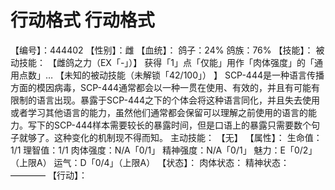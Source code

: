# 行动格式 行动格式
【编号】：444402
【性别】：雌
【血统】：
鸽子：24%
鸽族：76%
【技能】：
被动技能：
【雌鸽之力（EX「-」）】
获得「1」点「仅能」用作「肉体强度」的「通用点数」…
【未知的被动技能（未解锁「42/100」） 】
SCP-444是一种语言传播方面的模因病毒，SCP-444通常都会以一种一贯在使用、有效的，并且有可能有限制的语言出现。暴露于SCP-444之下的个体会将这种语言同化，并且失去使用或者学习其他语言的能力，虽然他们通常都会保留可以理解之前使用的语言的能力。写下的SCP-444样本需要较长的暴露时间，但是口语上的暴露只需要数个句子就够了。这种变化的机制现不得而知。
主动技能：
【无】
【属性】：
生命值：1/1
理智值：1/1
肉体强度：N/A「0/1」
精神强度：N/A「0/1」
魅力：E「0/2」（上限A）
运气：D「0/4」（上限A）
【状态】：
肉体状态：
精神状态：
————
【行动】：